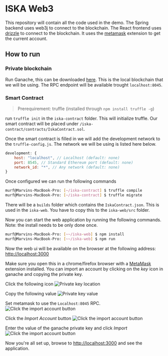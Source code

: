 # ISKA Web3

This repository will contain all the code used in the demo. The Spring backend uses web3j to connect to the blockchain. The React frontend uses [drizzle](https://truffleframework.com/drizzle) to connect to the blockchain. It uses the [metamask](http://metamask.io) extension to get the current account.

## How to run

### Private blockchain

Run Ganache, this can be downloaded [here](https://www.truffleframework.com/ganache). This is the local blockchain that we will be using. The RPC endpoint will be available trought `localhost:8045`.

### Smart Contract

> Prerequirement: truffle (installed through `npm install truffle -g`)

run `truffle init` in the `iska-contract` folder. This will initialize truffle. Our smart contract will be placed under `/iska-contract/contracts/IskaContract.sol`.

Once the smart contract is filled in we will add the development network to the `truffle-config.js`. The network we will be using is listed here below.

```js
development: {
    host: "localhost", // Localhost (default: none)
    port: 8545, // Standard Ethereum port (default: none)
    network_id: "*", // Any network (default: none)
}
```

Once configured we can run the following commands

```bash
murf@Marvins-MacBook-Pro: [~/iska-contract] $ truffle compile
murf@Marvins-MacBook-Pro: [~/iska-contract] $ truffle migrate
```

There will be a `builds` folder which contains the `IskaContract.json`. This is used in the `iska-web`. You have to copy this to the `iska-web/src` folder.

Now you can start the web application by running the following commands. Note: the install needs to be only done once.

```bash
murf@Marvins-MacBook-Pro: [~~/iska-web] $ npm install
murf@Marvins-MacBook-Pro: [~~/iska-web] $ npm run
```

Now the web ui will be available on the browser at the following address: [http://localhost:3000](http://localhost:3000)

Make sure you open this in a chrome/firefox browser with a [MetaMask](https://metamask.io) extension installed. You can import an account by clicking on the _key_ icon in ganache and copying the private key.

Click the following icon
![Private key location](./img/ganache_key.png)

Copy the following value
![Private key value](./img/ganache_key_value.png)

Set metamask to use the `Localhost:8045` RPC.
![Click the import account button](./img/metamask_network.png)

Click the _Import Account_ button
![Click the import account button](./img/metamask_import.png)

Enter the value of the ganache private key and click _Import_
![Click the import account button](./img/metamask_key_value.png)

Now you're all set up, browse to [http://localhost:3000](http://localhost:3000) and see the application.
